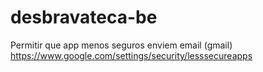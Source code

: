 # desbravateca-be

Permitir que app menos seguros enviem email (gmail)
https://www.google.com/settings/security/lesssecureapps